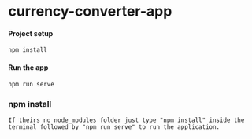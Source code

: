 

# currency-converter-app

#### Project setup
```
npm install
```

#### Run the app
```
npm run serve
```

### npm install
```
If theirs no node_modules folder just type "npm install" inside the terminal followed by "npm run serve" to run the application.
```
